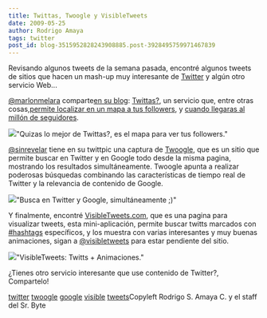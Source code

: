 ```yaml
---
title: Twittas, Twoogle y VisibleTweets
date: 2009-05-25
author: Rodrigo Amaya
tags: twitter
post_id: blog-3515952828243908885.post-3928495759971467839
---
```


Revisando algunos tweets de la semana pasada, encontré algunos tweets de
      sitios que hacen un mash-up muy interesante de [Twitter](http://www.srbyte.com/2008/09/y-para-qu-te-puede-servir-twitter.html)
      y algún otro servicio Web...

[@marlonmelara](http://twitter.com/marlonmelara) comparte[en su blog](http://www.entreotrascosas.com/): [Twittas?](http://twittas.com/), un servicio que, entre otras cosas,[permite localizar en un mapa a tus followers](http://twittas.com/mapf/), y
      [cuando llegaras al millón de seguidores](http://twittas.com/1million/).

[![](http://1.bp.blogspot.com/_ayvorITawE4/ShhvNh2ocpI/AAAAAAAAB-4/5JRUxhHZLCc/s320/logov1.jpg)](http://1.bp.blogspot.com/_ayvorITawE4/ShhvNh2ocpI/AAAAAAAAB-4/5JRUxhHZLCc/s1600-h/logov1.jpg)"Quizas lo mejor de
      Twittas?, es el mapa para ver tus followers."

[@sinrevelar](http://twitter.com/sinrevelar) tiene en su twittpic
      una captura de [Twoogle](http://twoogle.browsys.com/), que es un sitio
      que permite buscar en Twitter y en Google todo desde la misma pagina, mostrando los resultados
      simultáneamente. Twoogle apunta a realizar poderosas búsquedas combinando las características
      de tiempo real de Twitter y la relevancia de contenido de Google.

[![](http://4.bp.blogspot.com/_ayvorITawE4/ShhvN5oS63I/AAAAAAAAB_A/hv5TgCxby0A/s320/8810177-c106d49f796b79d46e0b60271d86d002.4a1816f8-full.png)](http://4.bp.blogspot.com/_ayvorITawE4/ShhvN5oS63I/AAAAAAAAB_A/hv5TgCxby0A/s1600-h/8810177-c106d49f796b79d46e0b60271d86d002.4a1816f8-full.png)"Busca en Twitter y Google,
      simultáneamente ;)"

Y finalmente, encontré
      [VisibleTweets.com](http://visibletweets.com/), que es una pagina para
      visualizar tweets, esta mini-aplicación, permite buscar twitts marcados con [#hashtags](http://hashtags.org/) específicos, y los muestra con varias
      interesantes y muy buenas animaciones, sigan a [@visibletweets](http://twitter.com/visibletweets/) para estar pendiente del
      sitio.

[![](http://2.bp.blogspot.com/_ayvorITawE4/ShhvNQFW2QI/AAAAAAAAB-w/pVUGF08N_wI/s320/visibletwitts.jpg)](http://2.bp.blogspot.com/_ayvorITawE4/ShhvNQFW2QI/AAAAAAAAB-w/pVUGF08N_wI/s1600-h/visibletwitts.jpg)"VisibleTweets: Twitts +
      Animaciones."

¿Tienes otro servicio
      interesante que use contenido de Twitter?, Compartelo!

[twitter](http://www.blogalaxia.com/tags/twitter) [twoogle](http://www.blogalaxia.com/tags/twoogle) [google](http://www.blogalaxia.com/tags/google) [visible](http://www.blogalaxia.com/tags/visible) [tweets](http://www.blogalaxia.com/tags/tweets)Copyleft Rodrigo S. Amaya C. y el staff del Sr.
      Byte